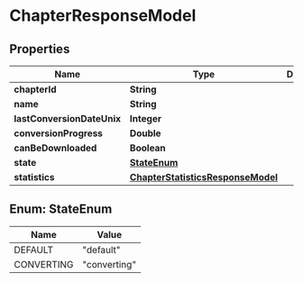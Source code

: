 

# ChapterResponseModel


## Properties

| Name | Type | Description | Notes |
|------------ | ------------- | ------------- | -------------|
|**chapterId** | **String** |  |  |
|**name** | **String** |  |  |
|**lastConversionDateUnix** | **Integer** |  |  |
|**conversionProgress** | **Double** |  |  |
|**canBeDownloaded** | **Boolean** |  |  |
|**state** | [**StateEnum**](#StateEnum) |  |  |
|**statistics** | [**ChapterStatisticsResponseModel**](ChapterStatisticsResponseModel.md) |  |  |



## Enum: StateEnum

| Name | Value |
|---- | -----|
| DEFAULT | &quot;default&quot; |
| CONVERTING | &quot;converting&quot; |



